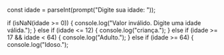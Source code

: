 const idade = parseInt(prompt("Digite sua idade: "));

if (isNaN(idade >= 0)) {
  console.log("Valor inválido. Digite uma idade válida.");
} else if (idade <= 12) {
  console.log("criança.");
} else if (idade >= 17 && idade < 64) {
  console.log("Adulto.");
} else if (idade >= 64) {
  console.log("Idoso.");
